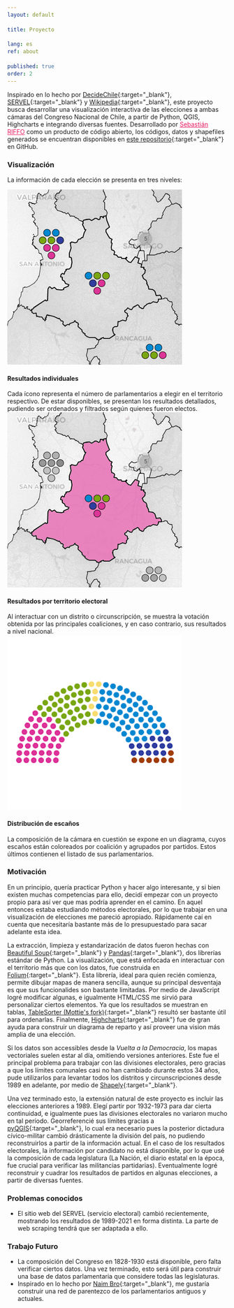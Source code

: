 ```yaml
---
layout: default

title: Proyecto

lang: es
ref: about

published: true
order: 2
---
```

Inspirado en lo hecho por [DecideChile](https://2021.decidechile.cl/#/ev/2021.nov/ct/2021.nov.D/){:target="_blank"}, [SERVEL](https://www.servel.cl/centro-de-datos/resultados-electorales-historicos-gw3/){:target="_blank"} y [Wikipedia](https://es.wikipedia.org/wiki/Elecciones_parlamentarias_de_Chile_de_2021){:target="_blank"}, este proyecto busca desarrollar una visualización interactiva de las elecciones a ambas cámaras del Congreso Nacional de Chile, a partir de Python, QGIS, Highcharts e integrando diversas fuentes. Desarrollado por <a href="https://sebastianriffo.github.io/" style="color:#E91E63" target="_blank">Sebastián RIFFO</a> como un producto de código abierto, los códigos, datos y shapefiles generados se encuentran disponibles en [este repositorio](https://github.com/sebastianriffo/congreso-chile){:target="_blank"} en GitHub.

### Visualización
<!--
<div class="row" style="margin-top: 1.5cm; margin-bottom: 1.5cm;">
  <a class=mapbutton href="https://sebastianriffo.github.io/congreso-chile/es/mapas/2022-2026_Diputados.html" target="_blank">
    <img src="https://www.bcn.cl/portal/assets/images/logo-camara.svg" height="125">
    <div class="text" style="padding: 0px 0px 0px 0px;"> <h4> Elecciones a la Cámara de Diputados </h4> </div>
  </a>
  
  <a class=mapbutton href="https://sebastianriffo.github.io/congreso-chile/es/mapas/2022-2026_Senadores.html" target="_blank"> 
    <img src="https://www.bcn.cl/portal/assets/images/logo-senado.svg" height="125">
    <div class="text" style="padding: 0px 0px 0px 0px;"> <h4> Elecciones al Senado </h4> </div> 
  </a>
</div>
-->

La información de cada elección se presenta en tres niveles:
<div class="row">
  <div class="column">
    <img src="../fig/home-1.png">
    <div class="text"> <h4> Resultados individuales </h4> 
    Cada ícono representa el número de parlamentarios a elegir en el territorio respectivo. De estar disponibles, se presentan los resultados detallados, pudiendo ser ordenados y filtrados según quienes fueron electos. </div>
  </div>

  <div class="column">
    <img src="../fig/home-2.png">
    <div class="text"> <h4> Resultados por territorio electoral </h4> 
    Al interactuar con un distrito o circunscripción, se muestra la votación obtenida por las principales coaliciones, y en caso contrario, sus resultados a nivel nacional. 
    </div>
  </div>

  <div class="column">
    <img src="../fig/home-3a.png">
    <div class="text"> <h4> Distribución de escaños </h4> 
    La composición de la cámara en cuestión se expone en un diagrama, cuyos escaños están coloreados por coalición y agrupados por partidos. Estos últimos contienen el listado de sus parlamentarios. </div>
  </div>
</div>

### Motivación
En un principio, quería practicar Python y hacer algo interesante, y si bien existen muchas competencias para ello, decidí empezar con un proyecto propio para así ver que mas podría aprender en el camino. En aquel entonces estaba estudiando métodos electorales, por lo que trabajar en una visualización de elecciones me pareció apropiado. Rápidamente caí en cuenta que necesitaría bastante más de lo presupuestado para sacar adelante esta idea.

La extracción, limpieza y estandarización de datos fueron hechas con [Beautiful Soup](https://www.crummy.com/software/BeautifulSoup/bs4/doc/){:target="_blank"} y [Pandas](https://pandas.pydata.org/docs/user_guide/index.html){:target="_blank"}, dos librerías estándar de Python. La visualización, que está enfocada en interactuar con el territorio más que con los datos, fue construida en [Folium](https://python-visualization.github.io/folium/latest/){:target="_blank"}. Esta librería, ideal para quien recién comienza, permite dibujar mapas de manera sencilla, aunque su principal desventaja es que sus funcionalides son bastante limitadas. Por medio de JavaScript logré modificar algunas, e igualmente HTML/CSS me sirvió para personalizar ciertos elementos. Ya que los resultados se muestran en tablas, [TableSorter (Mottie's fork)](https://mottie.github.io/tablesorter/docs/){:target="_blank"} resultó ser bastante útil para ordenarlas. Finalmente, [Highcharts](https://www.highcharts.com/){:target="_blank"} fue de gran ayuda para construir un diagrama de reparto y así proveer una vision más amplia de una elección.

Si los datos son accessibles desde la *Vuelta a la Democracia*, los mapas vectoriales suelen estar al día, omitiendo versiones anteriores. Este fue el principal problema para trabajar con las divisiones electorales, pero gracias a que los límites comunales casi no han cambiado durante estos 34 años, pude utilizarlos para levantar todos los distritos y circunscripciones desde 1989 en adelante, por medio de [Shapely](https://shapely.readthedocs.io/en/stable/manual.html){:target="_blank"}.

Una vez terminado esto, la extensión natural de este proyecto es incluir las elecciones anteriores a 1989. Elegí partir por 1932-1973 para dar cierta continuidad, e igualmente pues las divisiones electorales no variaron mucho en tal período. Georreferencié sus límites gracias a [pyQGIS](https://docs.qgis.org/3.28/en/docs/pyqgis_developer_cookbook/index.html){:target="_blank"}, lo cual era necesario pues la posterior dictadura cívico-militar cambió drásticamente la división del país, 
no pudiendo reconstruirlos a partir de la información actual. En el caso de los resultados electorales, la información por candidato no está disponible, por lo que usé la composición de cada legislatura (La Nación, el diario estatal en la época, fue crucial para verificar las militancias partidarias). Eventualmente logré reconstruir y cuadrar los resultados de partidos en algunas elecciones, a partir de diversas fuentes.

### Problemas conocidos
* El sitio web del SERVEL (servicio electoral) cambió recientemente, mostrando los resultados de 1989-2021 en forma distinta. La parte de web scraping tendrá que ser adaptada a ello.

### Trabajo Futuro
* La composición del Congreso en 1828-1930 está disponible, pero falta verificar ciertos datos. Una vez terminado, esto será útil para construir una base de datos parlamentaria que considere todas las legislaturas.
* Inspirado en lo hecho por [Naim Bro](https://link.springer.com/article/10.1007/s11186-022-09491-3){:target="_blank"}, me gustaría construir una red de parentezco de los parlamentarios antiguos y actuales.
